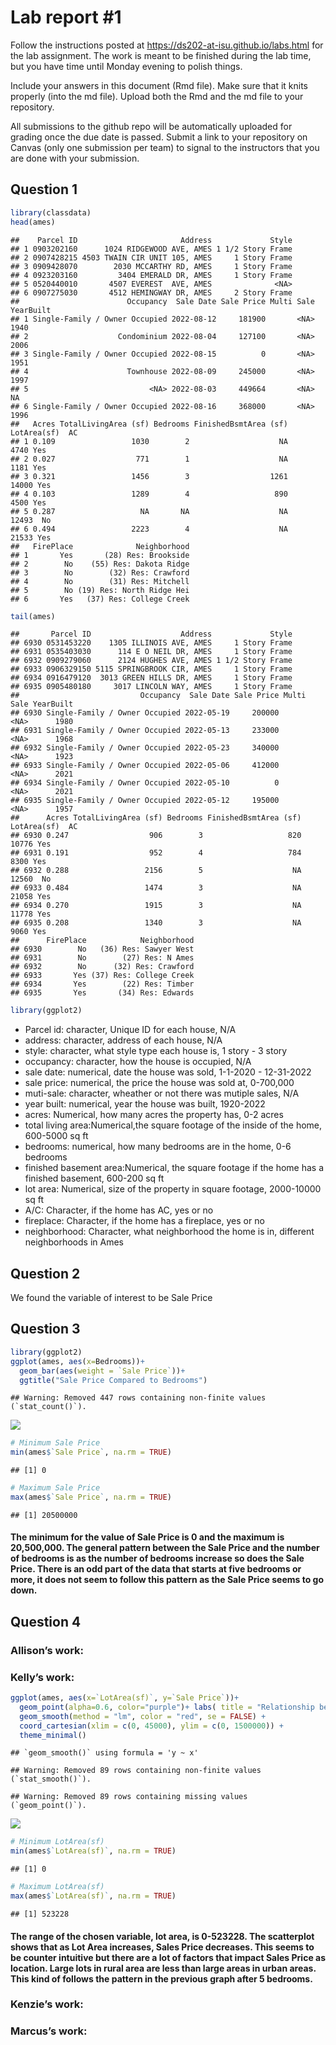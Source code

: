 
<!-- README.md is generated from README.Rmd. Please edit the README.Rmd file -->

# Lab report \#1

Follow the instructions posted at
<https://ds202-at-isu.github.io/labs.html> for the lab assignment. The
work is meant to be finished during the lab time, but you have time
until Monday evening to polish things.

Include your answers in this document (Rmd file). Make sure that it
knits properly (into the md file). Upload both the Rmd and the md file
to your repository.

All submissions to the github repo will be automatically uploaded for
grading once the due date is passed. Submit a link to your repository on
Canvas (only one submission per team) to signal to the instructors that
you are done with your submission.

## Question 1

``` r
library(classdata)
head(ames)
```

    ##    Parcel ID                       Address             Style
    ## 1 0903202160      1024 RIDGEWOOD AVE, AMES 1 1/2 Story Frame
    ## 2 0907428215 4503 TWAIN CIR UNIT 105, AMES     1 Story Frame
    ## 3 0909428070        2030 MCCARTHY RD, AMES     1 Story Frame
    ## 4 0923203160         3404 EMERALD DR, AMES     1 Story Frame
    ## 5 0520440010       4507 EVEREST  AVE, AMES              <NA>
    ## 6 0907275030       4512 HEMINGWAY DR, AMES     2 Story Frame
    ##                        Occupancy  Sale Date Sale Price Multi Sale YearBuilt
    ## 1 Single-Family / Owner Occupied 2022-08-12     181900       <NA>      1940
    ## 2                    Condominium 2022-08-04     127100       <NA>      2006
    ## 3 Single-Family / Owner Occupied 2022-08-15          0       <NA>      1951
    ## 4                      Townhouse 2022-08-09     245000       <NA>      1997
    ## 5                           <NA> 2022-08-03     449664       <NA>        NA
    ## 6 Single-Family / Owner Occupied 2022-08-16     368000       <NA>      1996
    ##   Acres TotalLivingArea (sf) Bedrooms FinishedBsmtArea (sf) LotArea(sf)  AC
    ## 1 0.109                 1030        2                    NA        4740 Yes
    ## 2 0.027                  771        1                    NA        1181 Yes
    ## 3 0.321                 1456        3                  1261       14000 Yes
    ## 4 0.103                 1289        4                   890        4500 Yes
    ## 5 0.287                   NA       NA                    NA       12493  No
    ## 6 0.494                 2223        4                    NA       21533 Yes
    ##   FirePlace              Neighborhood
    ## 1       Yes       (28) Res: Brookside
    ## 2        No    (55) Res: Dakota Ridge
    ## 3        No        (32) Res: Crawford
    ## 4        No        (31) Res: Mitchell
    ## 5        No (19) Res: North Ridge Hei
    ## 6       Yes   (37) Res: College Creek

``` r
tail(ames)
```

    ##       Parcel ID                    Address             Style
    ## 6930 0531453220    1305 ILLINOIS AVE, AMES     1 Story Frame
    ## 6931 0535403030      114 E O NEIL DR, AMES     1 Story Frame
    ## 6932 0909279060      2124 HUGHES AVE, AMES 1 1/2 Story Frame
    ## 6933 0906329150 5115 SPRINGBROOK CIR, AMES     1 Story Frame
    ## 6934 0916479120  3013 GREEN HILLS DR, AMES     1 Story Frame
    ## 6935 0905480180     3017 LINCOLN WAY, AMES     1 Story Frame
    ##                           Occupancy  Sale Date Sale Price Multi Sale YearBuilt
    ## 6930 Single-Family / Owner Occupied 2022-05-19     200000       <NA>      1980
    ## 6931 Single-Family / Owner Occupied 2022-05-13     233000       <NA>      1968
    ## 6932 Single-Family / Owner Occupied 2022-05-23     340000       <NA>      1923
    ## 6933 Single-Family / Owner Occupied 2022-05-06     412000       <NA>      2021
    ## 6934 Single-Family / Owner Occupied 2022-05-10          0       <NA>      2021
    ## 6935 Single-Family / Owner Occupied 2022-05-12     195000       <NA>      1957
    ##      Acres TotalLivingArea (sf) Bedrooms FinishedBsmtArea (sf) LotArea(sf)  AC
    ## 6930 0.247                  906        3                   820       10776 Yes
    ## 6931 0.191                  952        4                   784        8300 Yes
    ## 6932 0.288                 2156        5                    NA       12560  No
    ## 6933 0.484                 1474        3                    NA       21058 Yes
    ## 6934 0.270                 1915        3                    NA       11778 Yes
    ## 6935 0.208                 1340        3                    NA        9060 Yes
    ##      FirePlace            Neighborhood
    ## 6930        No   (36) Res: Sawyer West
    ## 6931        No        (27) Res: N Ames
    ## 6932        No      (32) Res: Crawford
    ## 6933       Yes (37) Res: College Creek
    ## 6934       Yes        (22) Res: Timber
    ## 6935       Yes       (34) Res: Edwards

``` r
library(ggplot2)
```

- Parcel id: character, Unique ID for each house, N/A
- address: character, address of each house, N/A
- style: character, what style type each house is, 1 story - 3 story
- occupancy: character, how the house is occupied, N/A
- sale date: numerical, date the house was sold, 1-1-2020 - 12-31-2022
- sale price: numerical, the price the house was sold at, 0-700,000
- muti-sale: character, wheather or not there was mutiple sales, N/A
- year built: numerical, year the house was built, 1920-2022
- acres: Numerical, how many acres the property has, 0-2 acres
- total living area:Numerical,the square footage of the inside of the
  home, 600-5000 sq ft
- bedrooms: numerical, how many bedrooms are in the home, 0-6 bedrooms
- finished basement area:Numerical, the square footage if the home has a
  finished basement, 600-200 sq ft
- lot area: Numerical, size of the property in square footage,
  2000-10000 sq ft
- A/C: Character, if the home has AC, yes or no
- fireplace: Character, if the home has a fireplace, yes or no
- neighborhood: Character, what neighborhood the home is in, different
  neighborhoods in Ames

## Question 2

We found the variable of interest to be Sale Price

## Question 3

``` r
library(ggplot2)
ggplot(ames, aes(x=Bedrooms))+
  geom_bar(aes(weight = `Sale Price`))+ 
  ggtitle("Sale Price Compared to Bedrooms")
```

    ## Warning: Removed 447 rows containing non-finite values (`stat_count()`).

![](README_files/figure-gfm/unnamed-chunk-2-1.png)<!-- -->

``` r
# Minimum Sale Price
min(ames$`Sale Price`, na.rm = TRUE)
```

    ## [1] 0

``` r
# Maximum Sale Price
max(ames$`Sale Price`, na.rm = TRUE)
```

    ## [1] 20500000

#### The minimum for the value of Sale Price is 0 and the maximum is 20,500,000. The general pattern between the Sale Price and the number of bedrooms is as the number of bedrooms increase so does the Sale Price. There is an odd part of the data that starts at five bedrooms or more, it does not seem to follow this pattern as the Sale Price seems to go down.

## Question 4

### Allison’s work:

### Kelly’s work:

``` r
ggplot(ames, aes(x=`LotArea(sf)`, y=`Sale Price`))+
  geom_point(alpha=0.6, color="purple")+ labs( title = "Relationship between Sale Price and Lot Area", x="Lot Area", y="Sale Price") +
  geom_smooth(method = "lm", color = "red", se = FALSE) +
  coord_cartesian(xlim = c(0, 45000), ylim = c(0, 1500000)) +
  theme_minimal()
```

    ## `geom_smooth()` using formula = 'y ~ x'

    ## Warning: Removed 89 rows containing non-finite values (`stat_smooth()`).

    ## Warning: Removed 89 rows containing missing values (`geom_point()`).

![](README_files/figure-gfm/unnamed-chunk-3-1.png)<!-- -->

``` r
# Minimum LotArea(sf)
min(ames$`LotArea(sf)`, na.rm = TRUE)
```

    ## [1] 0

``` r
# Maximum LotArea(sf)
max(ames$`LotArea(sf)`, na.rm = TRUE)
```

    ## [1] 523228

#### The range of the chosen variable, lot area, is 0-523228. The scatterplot shows that as Lot Area increases, Sales Price decreases. This seems to be counter intuitive but there are a lot of factors that impact Sales Price as location. Large lots in rural area are less than large areas in urban areas. This kind of follows the pattern in the previous graph after 5 bedrooms.

### Kenzie’s work:

### Marcus’s work:
